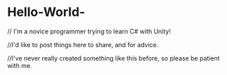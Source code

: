 # Hello-World-
// I'm a novice programmer trying to learn C# with Unity!

//I'd like to post things here to share, and for advice. 

//I've never really created something like this before, so please be patient with me.
